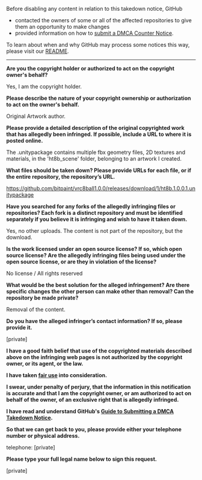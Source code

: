 Before disabling any content in relation to this takedown notice, GitHub
- contacted the owners of some or all of the affected repositories to give them an opportunity to make changes
- provided information on how to [submit a DMCA Counter Notice](https://docs.github.com/en/articles/guide-to-submitting-a-dmca-counter-notice).

To learn about when and why GitHub may process some notices this way, please visit our [README](https://github.com/github/dmca/blob/master/README.md).

---

**Are you the copyright holder or authorized to act on the copyright owner's behalf?**

Yes, I am the copyright holder.

**Please describe the nature of your copyright ownership or authorization to act on the owner's behalf.**

Original Artwork author.

**Please provide a detailed description of the original copyrighted work that has allegedly been infringed. If possible, include a URL to where it is posted online.**

The .unitypackage contains multiple fbx geometry files, 2D textures and materials, in the 'ht8b_scene' folder, belonging to an artwork I created.

**What files should be taken down? Please provide URLs for each file, or if the entire repository, the repository’s URL.**

https://github.com/bitpaint/vrc8ball1.0.0/releases/download/1/ht8b.1.0.0.1.unitypackage

**Have you searched for any forks of the allegedly infringing files or repositories? Each fork is a distinct repository and must be identified separately if you believe it is infringing and wish to have it taken down.**

Yes, no other uploads. The content is not part of the repository, but the download.

**Is the work licensed under an open source license? If so, which open source license? Are the allegedly infringing files being used under the open source license, or are they in violation of the license?**

No license / All rights reserved

**What would be the best solution for the alleged infringement? Are there specific changes the other person can make other than removal? Can the repository be made private?**

Removal of the content.

**Do you have the alleged infringer’s contact information? If so, please provide it.**

[private]

**I have a good faith belief that use of the copyrighted materials described above on the infringing web pages is not authorized by the copyright owner, or its agent, or the law.**

**I have taken <a href="https://www.lumendatabase.org/topics/22">fair use</a> into consideration.**

**I swear, under penalty of perjury, that the information in this notification is accurate and that I am the copyright owner, or am authorized to act on behalf of the owner, of an exclusive right that is allegedly infringed.**

**I have read and understand GitHub's <a href="https://docs.github.com/articles/guide-to-submitting-a-dmca-takedown-notice/">Guide to Submitting a DMCA Takedown Notice</a>.**

**So that we can get back to you, please provide either your telephone number or physical address.**

telephone: [private]

**Please type your full legal name below to sign this request.**

[private]
